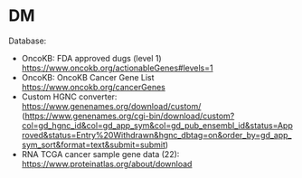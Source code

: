 # DM

Database: 
- OncoKB: FDA approved dugs (level 1) https://www.oncokb.org/actionableGenes#levels=1 
- OncoKB: OncoKB Cancer Gene List https://www.oncokb.org/cancerGenes
- Custom HGNC converter: https://www.genenames.org/download/custom/ (https://www.genenames.org/cgi-bin/download/custom?col=gd_hgnc_id&col=gd_app_sym&col=gd_pub_ensembl_id&status=Approved&status=Entry%20Withdrawn&hgnc_dbtag=on&order_by=gd_app_sym_sort&format=text&submit=submit)
- RNA TCGA cancer sample gene data (22): https://www.proteinatlas.org/about/download
